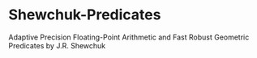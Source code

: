 # Shewchuk-Predicates
Adaptive Precision Floating-Point Arithmetic and Fast Robust Geometric Predicates by J.R. Shewchuk
